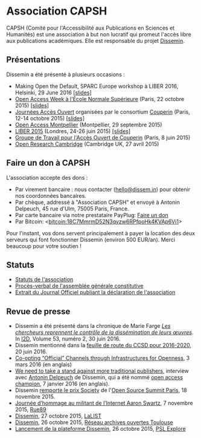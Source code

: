 Association CAPSH
=================

CAPSH (Comité pour l'Accessibilité aux Publications en Sciences et
Humanités) est une association à but non lucratif qui promeut l'accès
libre aux publications académiques. Elle est responsable du projet
[Dissemin](http://dissem.in).

<div id="presentations" markdown="1" class="highlighter">

Présentations
-------------

Dissemin a été présenté à plusieurs occasions :

-   Making Open the Default, SPARC Europe workshop à LIBER 2016,
    Helsinki, 29 June 2016
    [[slides]](files/helsinki.pdf)
-   [Open Access Week à l'École Normale
    Supérieure](http://www.ens.fr/actualites/agenda/archives/article/conference-international-open?lang=fr)
    (Paris, 22 octobre 2015) [[slides]](files/slides-ens-2015.pdf)
-   [Journées Accès Ouvert](http://jao2015.sciencesconf.org/) organisées
    par le consortium [Couperin](http://www.couperin.org/) (Paris, 12-14
    octobre 2015) [[slides]](files/slides-jao-2015.pdf)
-   [Open Access Montpellier](http://oam.biu-montpellier.fr/)
    (Montpellier, 29 septembre 2015)
-   [LIBER 2015](http://www.liber2015.org.uk/) (Londres, 24-26 juin
    2015) [[slides]](files/slides-liber-2015.pdf)
-   [Groupe de Travail pour l'Accès Ouvert de
    Couperin](http://www.couperin.org/groupes-de-travail-et-projets-deap/open-access)
    (Paris, 8 juin 2015)
-   [Open Research Cambridge](https://twitter.com/openrescam) (Cambridge
    UK, 27 avril 2015)

</div>

<div id="dons" markdown="1" class="highlighter">
<div id="donate" markdown="1" class="highlighter">

Faire un don à CAPSH
--------------------

L'association accepte des dons :

-   Par virement bancaire : nous contacter (hello@dissem.in) pour
    obtenir nos coordonnées bancaires.
-   Par chèque, addressé à "Association CAPSH" et envoyé à Antonin Delpeuch, 45 rue d'Ulm, 75005 Paris, France.
-   Par carte bancaire via notre prestataire PayPlug:
    <script type="text/javascript" src="https://www.payplug.com/static/button/scripts/payplug.js"></script>
    [Faire un don](https://www.payplug.com/p/I8fN)
-   Par Bitcoin:
    &lt;<a href="bitcoin:18C7MmrmD52N3qyzw6RPfpoHk4KVAp6Vi1">bitcoin:18C7MmrmD52N3qyzw6RPfpoHk4KVAp6Vi1</a>&gt;

Pour l'instant, vos dons servent principalement à payer la location des deux
serveurs qui font fonctionner Dissemin (environ 500 EUR/an). Merci beaucoup
pour votre soutien !

</div>
</div>

<div id="statutes" markdown="1" class="highlighter">
<div id="statuts" markdown="1" class="highlighter">

Statuts <a id="statutes"></a><a id="statuts"></a>
-------

-   [Statuts de l'association](files/statuts.pdf)
-   [Procès-verbal de l'assemblée générale
    constitutive](files/pv-ag-constitutive.pdf)
-   [Extrait du Journal Officiel publiant la déclaration de
    l'association](files/extrait-jo.pdf)

</div>
</div>

<div id="press" markdown="1" class="highlighter">
<div id="revue" markdown="1" class="highlighter">

Revue de presse <a id="press"></a><a id="revue"></a>
---------------

-   Dissemin a été présenté dans la chronique de Marie Farge *[Les chercheurs reprennent le contrôle de la
    dissémination de leurs
    œuvres](http://www.adbs.fr/i2d-n-2-juin-2016-dossier-web-de-donnees-et-creation-de-valeurs-le-champ-des-possibles-156675.htm?)*.
    In
    [I2D](http://www.adbs.fr/i2d-information-donnees-documents-147521.htm?RH=1426693578415&RF=1426693578415), Volume 53, numéro 2, 30 juin 2016.
-   Dissemin mentionné dans la [feuille de route du CCSD pour
    2016-2020](http://blog.ccsd.cnrs.fr/2016/06/feuille-de-route-du-ccsd-2016-2020/),
    20 juin 2016.
-   [Co-opting “Official” Channels through Infrastructures for
    Openness](http://scholarlykitchen.sspnet.org/2016/03/03/coopting-official-channels/),
    3 mars 2016 (en anglais)
-   [We need to take a stand against more traditional
    publishers](http://openscholarchampions.eu/champions/standagainsttraditionalpublishers/),
    interview avec [Antonin Delpeuch](http://antonin.delpeuch.eu/) de
    Dissemin, qui a été nommé [open access
    champion](http://openscholarchampions.eu/), 7 janvier 2016 (en anglais).
-   Dissemin [remporte le prix
    Society](https://twitter.com/OSS_Paris/status/667034331039277056) de l'[Open Source Summit
    Paris](http://www.opensourcesummit.paris/),
    18 novembre 2015.
-   [Journée d’hommage au militant de l’Internet Aaron Swartz](http://rue89.nouvelobs.com/2015/11/07/journee-dhommage-militant-linternet-aaron-swartz-261998), 7 novembre 2015, [Rue89](http://rue89.nouvelobs.com/)
-   [Dissemin](http://lalist.inist.fr/?p=16052), 27 octobre 2015, [LaLIST](http://lalist.inist.fr/)
-   [Dissemin](https://openarchiv.hypotheses.org/3009), 26 octobre 2015,
    [Réseau archives ouvertes Toulouse](https://openarchiv.hypotheses.org/)
-   [Lancement de la plateforme
    Dissemin](https://explore.univ-psl.fr/fr/actualit%C3%A9s/lancement-de-la-plateforme-dissemin),
    26 octobre 2015, [PSL Explore](https://explore.univ-psl.fr/fr)

</div>
</div>
